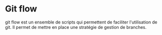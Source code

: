 # Git flow

git flow est un ensemble de scripts qui permettent de faciliter l'utilisation de git. Il permet de mettre en place une stratégie de gestion de branches.
